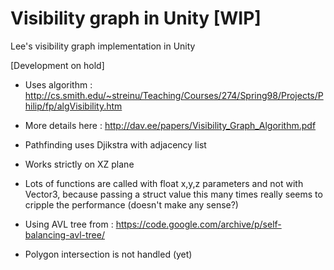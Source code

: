 # Visibility graph in Unity [WIP]
Lee's visibility graph implementation in Unity

[Development on hold]

- Uses algorithm : http://cs.smith.edu/~streinu/Teaching/Courses/274/Spring98/Projects/Philip/fp/algVisibility.htm

- More details here : http://dav.ee/papers/Visibility_Graph_Algorithm.pdf

- Pathfinding uses Djikstra with adjacency list

- Works strictly on XZ plane

- Lots of functions are called with float x,y,z parameters and not with Vector3, because passing a struct value this many times really seems to cripple the performance (doesn't make any sense?)

- Using AVL tree from : https://code.google.com/archive/p/self-balancing-avl-tree/

- Polygon intersection is not handled (yet)
